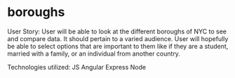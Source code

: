 # boroughs

User Story:
User will be able to look at the different boroughs of NYC to see and compare data. It should pertain to a varied audience. User will hopefully be able to select options that are important to them like if they are a student, married with a family, or an individual from another country.

Technologies utilized:
JS
Angular
Express
Node
